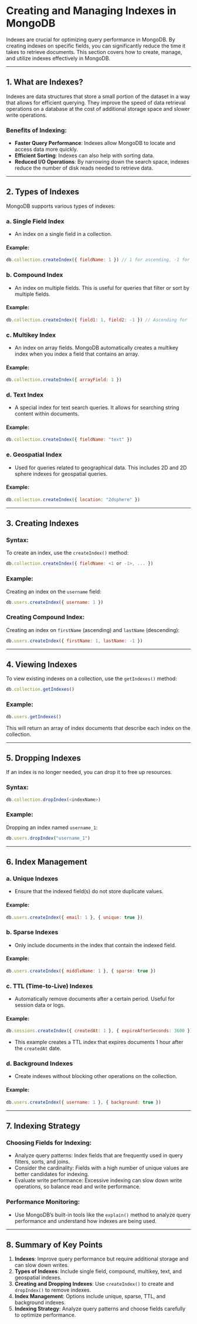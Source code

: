 # **Creating and Managing Indexes in MongoDB**

Indexes are crucial for optimizing query performance in MongoDB. By creating indexes on specific fields, you can significantly reduce the time it takes to retrieve documents. This section covers how to create, manage, and utilize indexes effectively in MongoDB.

---

## **1. What are Indexes?**

Indexes are data structures that store a small portion of the dataset in a way that allows for efficient querying. They improve the speed of data retrieval operations on a database at the cost of additional storage space and slower write operations.

### **Benefits of Indexing**:
- **Faster Query Performance**: Indexes allow MongoDB to locate and access data more quickly.
- **Efficient Sorting**: Indexes can also help with sorting data.
- **Reduced I/O Operations**: By narrowing down the search space, indexes reduce the number of disk reads needed to retrieve data.

---

## **2. Types of Indexes**

MongoDB supports various types of indexes:

### **a. Single Field Index**
- An index on a single field in a collection.

#### **Example**:
```javascript
db.collection.createIndex({ fieldName: 1 }) // 1 for ascending, -1 for descending
```

### **b. Compound Index**
- An index on multiple fields. This is useful for queries that filter or sort by multiple fields.

#### **Example**:
```javascript
db.collection.createIndex({ field1: 1, field2: -1 }) // Ascending for field1, Descending for field2
```

### **c. Multikey Index**
- An index on array fields. MongoDB automatically creates a multikey index when you index a field that contains an array.

#### **Example**:
```javascript
db.collection.createIndex({ arrayField: 1 })
```

### **d. Text Index**
- A special index for text search queries. It allows for searching string content within documents.

#### **Example**:
```javascript
db.collection.createIndex({ fieldName: "text" })
```

### **e. Geospatial Index**
- Used for queries related to geographical data. This includes 2D and 2D sphere indexes for geospatial queries.

#### **Example**:
```javascript
db.collection.createIndex({ location: "2dsphere" })
```

---

## **3. Creating Indexes**

### **Syntax**:
To create an index, use the `createIndex()` method:

```javascript
db.collection.createIndex({ fieldName: <1 or -1>, ... })
```

### **Example**:
Creating an index on the `username` field:
```javascript
db.users.createIndex({ username: 1 })
```

### **Creating Compound Index**:
Creating an index on `firstName` (ascending) and `lastName` (descending):
```javascript
db.users.createIndex({ firstName: 1, lastName: -1 })
```

---

## **4. Viewing Indexes**

To view existing indexes on a collection, use the `getIndexes()` method:

```javascript
db.collection.getIndexes()
```

### **Example**:
```javascript
db.users.getIndexes()
```

This will return an array of index documents that describe each index on the collection.

---

## **5. Dropping Indexes**

If an index is no longer needed, you can drop it to free up resources.

### **Syntax**:
```javascript
db.collection.dropIndex(<indexName>)
```

### **Example**:
Dropping an index named `username_1`:
```javascript
db.users.dropIndex("username_1")
```

---

## **6. Index Management**

### **a. Unique Indexes**
- Ensure that the indexed field(s) do not store duplicate values.

#### **Example**:
```javascript
db.users.createIndex({ email: 1 }, { unique: true })
```

### **b. Sparse Indexes**
- Only include documents in the index that contain the indexed field.

#### **Example**:
```javascript
db.users.createIndex({ middleName: 1 }, { sparse: true })
```

### **c. TTL (Time-to-Live) Indexes**
- Automatically remove documents after a certain period. Useful for session data or logs.

#### **Example**:
```javascript
db.sessions.createIndex({ createdAt: 1 }, { expireAfterSeconds: 3600 })
```
- This example creates a TTL index that expires documents 1 hour after the `createdAt` date.

### **d. Background Indexes**
- Create indexes without blocking other operations on the collection. 

#### **Example**:
```javascript
db.users.createIndex({ username: 1 }, { background: true })
```

---

## **7. Indexing Strategy**

### **Choosing Fields for Indexing**:
- Analyze query patterns: Index fields that are frequently used in query filters, sorts, and joins.
- Consider the cardinality: Fields with a high number of unique values are better candidates for indexing.
- Evaluate write performance: Excessive indexing can slow down write operations, so balance read and write performance.

### **Performance Monitoring**:
- Use MongoDB’s built-in tools like the `explain()` method to analyze query performance and understand how indexes are being used.

---

## **8. Summary of Key Points**

1. **Indexes**: Improve query performance but require additional storage and can slow down writes.
2. **Types of Indexes**: Include single field, compound, multikey, text, and geospatial indexes.
3. **Creating and Dropping Indexes**: Use `createIndex()` to create and `dropIndex()` to remove indexes.
4. **Index Management**: Options include unique, sparse, TTL, and background indexes.
5. **Indexing Strategy**: Analyze query patterns and choose fields carefully to optimize performance.
